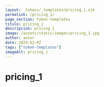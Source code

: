 ```yaml
---
layout: _tokens/_templates/pricing_1.njk
permalink: /pricing_1/
page_section: token-templates
titulo: pricing_1
descripcion: pricing_1
image: /assets/static/images/pricing_1.jpg
author: autor
date: 2024-02-02 
tags: ["token-templates"]
imageAlt: pricing_1
---
```

# pricing_1

